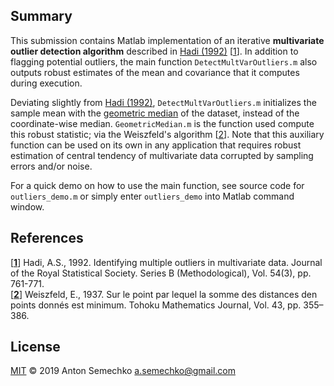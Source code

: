 ## Summary
This submission contains Matlab implementation of an iterative **multivariate outlier detection algorithm** 
described in [Hadi (1992)] [[1]]. In addition to flagging potential outliers, the main function
`DetectMultVarOutliers.m` also outputs robust estimates of the mean and covariance that it computes 
during execution. 

Deviating slightly from [Hadi (1992)], `DetectMultVarOutliers.m` initializes the sample mean with the [geometric median] 
of the dataset, instead of the coordinate-wise median. `GeometricMedian.m` is the function used compute this 
robust statistic; via the Weiszfeld's algorithm [[2]]. Note that this auxiliary function can be used on its own in 
any application that requires robust estimation of central tendency of multivariate data corrupted by sampling 
errors and/or noise.

For a quick demo on how to use the main function, see source code for `outliers_demo.m`	or simply enter `outliers_demo` 
into Matlab command window.

## References
[**[1]**] Hadi, A.S., 1992. Identifying multiple outliers in multivariate data. Journal of the Royal Statistical Society. Series B (Methodological), Vol. 54(3), pp. 761-771.  
[**[2]**] Weiszfeld, E., 1937. Sur le point par lequel la somme des distances den points donnés est minimum. Tohoku Mathematics Journal, Vol. 43, pp. 355–386.

## License
[MIT] © 2019 Anton Semechko 
a.semechko@gmail.com

[Hadi (1992)]: https://www.researchgate.net/profile/Ali_Hadi/publication/243777821_Identifying_Multiple_Outliers_in_Multivariate_Data/links/5406dda50cf2c48563b2732e.pdf
[1]: https://www.researchgate.net/profile/Ali_Hadi/publication/243777821_Identifying_Multiple_Outliers_in_Multivariate_Data/links/5406dda50cf2c48563b2732e.pdf
[geometric median]: http://en.wikipedia.org/wiki/Geometric_median
[2]: http://en.wikipedia.org/wiki/Geometric_median 
[source code]: https://github.com/AntonSemechko/Multivariate-Outliers/blob/master/outliers_demo.m

[MIT]: https://github.com/AntonSemechko/Multivariate-Outliers/blob/master/LICENSE.md